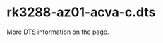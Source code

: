 # rk3288-az01-acva-c.dts

More DTS information on the [](Linux-DTSs.md) page.

<code-block src="dts/rk3288-az01-acva-c.dts" />
